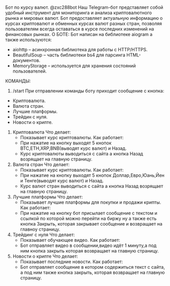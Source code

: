 Бот по курсу валют.  @zxc288bot
Наш Telegram-бот представляет собой удобный инструмент для мониторинга и анализа криптовалютного рынка и мировых валют. Бот предоставляет актуальную информацию о курсах криптовалют и обменных курсах валют разных стран, позволяя пользователям всегда оставаться в курсе последних изменений на финансовых рынках.
О БОТЕ:
Бот написан на библиотеке aiogram а также используются:
- aiohttp – асинхронная библиотека для работы с HTTP/HTTPS.
- BeautifulSoup – часть библиотеки bs4 для парсинга HTML-документов.
- MemoryStorage – используется для хранения состояний пользователей.

КОМАНДЫ:
1. /start
При отправлении команды боту приходит сообщение с кнопка: 
- Криптовалюта.
- Валюта стран.
- Лучшие платформы.
- Трейдин с нуля.
- Новости о крипте.

1. Криптовалюта
   Что делает:
   - Показывает курс криптовалюты.
   Как работает:
   - При нажатие на кнопку выходят 5 кнопок BTC,ETH,XRP,BNB(выводят курс валют) и Назад.
   - Курс криптовалюты выводиться с сайта а кнопка Назад возрящает на главную страницу.
2. Валюта стран
   Что делает:
   - Показывает курс криптовалюты.
   Как работает:
   - При нажатие на кнопку выходят 5 кнопок Доллар,Евро,Юань,Йен и Тенге(выводят курс валют) и Назад.
   - Курс валют стран выводиться с сайта а кнопка Назад возрящает на главную страницу.
3. Лучшие платформы
   Что делает:
   - Показывает лучшие платформы для покупки и продажи крипты.
   Как работает:
   - При нажатие на кнопку бот присылает сообщение с текстом и ссылкой по которой можно перейти на биржу ну а также есть кнопка Закрыть,
   которая закрывает сообщение и возвращает на главноу страницу.
4. Трейдинг с нуля
   Что делает:
   - Показывает обучающее видео.
   Как работает:
   - Бот отправляет видео в сообщении,видео идёт 1 минуту,а под ним кнопка закрыть которая возвращает на главную страницу.
5. Новости о крипте
   Что делает:
   - Показывает последние новости.
   Как работает:
   - Бот отправляет сообщение в котором содержиться текст с сайта, а под ним также кнопка закрыть, которая возвращает на главную страницу.

